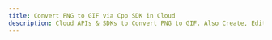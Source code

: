 ---title: Convert PNG to GIF via Cpp SDK in Clouddescription: Cloud APIs & SDKs to Convert PNG to GIF. Also Create, Edit & Render Microsoft Word & OpenOffice documents in the Cloud.---